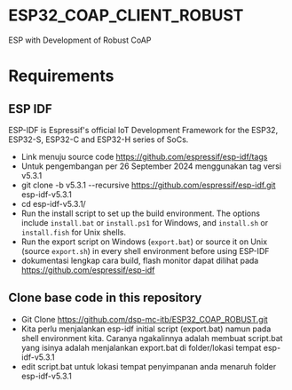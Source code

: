 # ESP32_COAP_CLIENT_ROBUST
ESP with Development of Robust CoAP

# Requirements

## ESP IDF
ESP-IDF is Espressif's official IoT Development Framework for the ESP32, ESP32-S, ESP32-C and ESP32-H series of SoCs.

- Link menuju source code https://github.com/espressif/esp-idf/tags
- Untuk pengembangan per 26 September 2024 menggunakan tag versi v5.3.1
- git clone -b v5.3.1 --recursive https://github.com/espressif/esp-idf.git esp-idf-v5.3.1
- cd esp-idf-v5.3.1/
- Run the install script to set up the build environment. The options include `install.bat` or `install.ps1` for Windows, and `install.sh` or `install.fish` for Unix shells.
- Run the export script on Windows (`export.bat`) or source it on Unix (source `export.sh`) in every shell environment before using ESP-IDF
- dokumentasi lengkap cara build, flash monitor dapat dilihat pada https://github.com/espressif/esp-idf

## Clone base code in this repository

- Git Clone https://github.com/dsp-mc-itb/ESP32_COAP_ROBUST.git
- Kita perlu menjalankan esp-idf initial script (export.bat) namun pada shell environment kita. Caranya ngakalinnya adalah membuat script.bat yang isinya adalah menjalankan export.bat di folder/lokasi tempat esp-idf-v5.3.1
- edit script.bat untuk lokasi tempat penyimpanan anda menaruh folder esp-idf-v5.3.1



